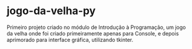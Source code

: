 # jogo-da-velha-py
Primeiro projeto criado no módulo de Introdução à Programação, um jogo da velha onde foi criado primeiramente apenas para Console, e depois aprimorado para interface gráfica, utilizando tkinter. 
